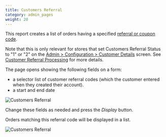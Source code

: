 ```yaml
---
title: Customers Referral 
category: admin_pages
weight: 20
---
```


This report creates a list of orders having a specified [referral or coupon code](/user/orders/customer_referral/).

Note that this is only relevant for stores that set Customers Referral Status to "1" or "2" on the [Admin > Configuration > Customer Details](/user/admin_pages/configuration/configuration_customerdetails/) screen.   See [Customer Referral Processing](/user/reporting/customer_referral/) for more details.

The page opens showing the following fields on a form:

- a selector list of customer referral codes (which the customer entered when they created their account).
- a start and end date 

![Customers Referral](/images/customers_referral.png) 

Change these fields as needed and press the *Display* button. 

Orders matching this referral code will be displayed in a list. 

![Customers Referral](/images/customers_referral_result.png) 
